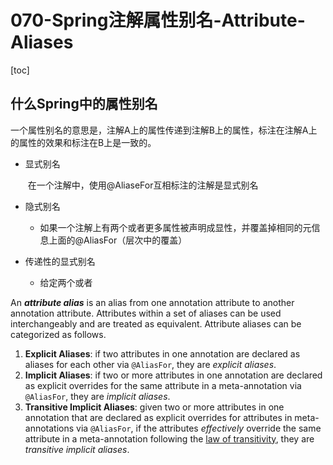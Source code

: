 # 070-Spring注解属性别名-Attribute-Aliases

[toc]

## 什么Spring中的属性别名

一个属性别名的意思是，注解A上的属性传递到注解B上的属性，标注在注解A上的属性的效果和标注在B上是一致的。

- 显式别名

  ​	在一个注解中，使用@AliaseFor互相标注的注解是显式别名

- 隐式别名

  - 如果一个注解上有两个或者更多属性被声明成显性，并覆盖掉相同的元信息上面的@AliasFor（层次中的覆盖）

- 传递性的显式别名

  - 给定两个或者

An ***attribute alias*** is an alias from one annotation attribute to another annotation attribute. Attributes within a set of aliases can be used interchangeably and are treated as equivalent. Attribute aliases can be categorized as follows.

1. **Explicit Aliases**: if two attributes in one annotation are declared as aliases for each other via `@AliasFor`, they are *explicit aliases*.
2. **Implicit Aliases**: if two or more attributes in one annotation are declared as explicit overrides for the same attribute in a meta-annotation via `@AliasFor`, they are *implicit aliases*.
3. **Transitive Implicit Aliases**: given two or more attributes in one annotation that are declared as explicit overrides for attributes in meta-annotations via `@AliasFor`, if the attributes *effectively* override the same attribute in a meta-annotation following the [law of transitivity](https://en.wikipedia.org/wiki/Transitive_relation), they are *transitive implicit aliases*.

